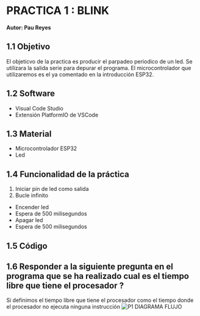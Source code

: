 # **PRACTICA 1 : BLINK**
**Autor: Pau Reyes**
## 1.1 Objetivo
El objeticvo de la practica es producir el parpadeo periodico de un led. Se utilizara la salida serie para depurar el programa.
El microcontrolador que utilizaremos es el ya comentado en la introducción ESP32.
## 1.2 Software
- Visual Code Studio
- Extensión PlatformIO de VSCode
## 1.3 Material
- Microcontrolador ESP32
- Led
## 1.4 Funcionalidad de la práctica
1. Iniciar pin de led como salida
2. Bucle infinito
  - Encender led
  - Espera de 500 milisegundos
  - Apagar led
  - Espera de 500 milisegundos
## 1.5 Código
## 1.6 Responder a la siguiente pregunta en el programa que se ha realizado cual es el tiempo libre que tiene el procesador ?
Si definimos el tiempo libre que tiene el procesador como el tiempo donde el procesador no ejecuta ninguna instrucción
![P1 DIAGRAMA FLUJO ](https://github.com/PauReyes999/P1/assets/160532556/fbae62aa-576c-42d4-9d57-0dce936dfb83)
